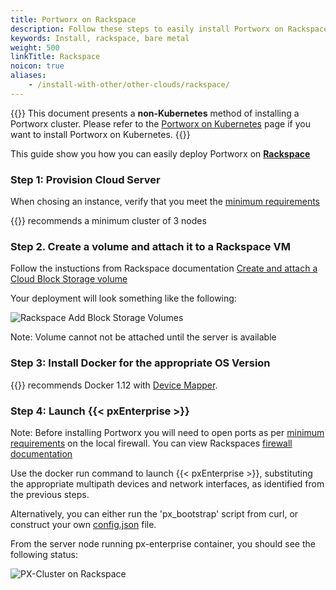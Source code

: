 ```yaml
---
title: Portworx on Rackspace
description: Follow these steps to easily install Portworx on Rackspace.  Try it today!
keywords: Install, rackspace, bare metal
weight: 500
linkTitle: Rackspace
noicon: true
aliases:
    - /install-with-other/other-clouds/rackspace/
---
```

{{<info>}}
This document presents a **non-Kubernetes** method of installing a Portworx cluster. Please refer to the [Portworx on Kubernetes](/operations/operate-kubernetes/) page if you want to install Portworx on Kubernetes.
{{</info>}}

This guide show you how you can easily deploy Portworx on [**Rackspace**](https://www.rackspace.com/login)


### Step 1: Provision Cloud Server
When chosing an instance, verify that you meet the [minimum requirements](/install-portworx/prerequisites/#installation-prerequisites)

<!--Detailed Rackspace steps to build a [cloud server](https://support.rackspace.com/how-to/create-a-cloud-server/)-->
{{<companyName>}} recommends a minimum cluster of 3 nodes



### Step 2. Create a volume and attach it to a Rackspace VM
Follow the instuctions from Rackspace documentation [Create and attach a Cloud Block Storage volume](https://support.rackspace.com/how-to/create-and-attach-a-cloud-block-storage-volume/)

Your deployment will look something like the following:

![Rackspace Add Block Storage Volumes](/img/rackspace-add-disk.png "Add Block Storage")


Note: Volume cannot not be attached until the server is available


### Step 3: Install Docker for the appropriate OS Version
{{<companyName>}} recommends Docker 1.12 with [Device Mapper](https://docs.docker.com/engine/userguide/storagedriver/device-mapper-driver/#/configure-docker-with-devicemapper).

### Step 4: Launch {{< pxEnterprise >}}
Note: Before installing Portworx you will need to open ports as per [minimum requirements](/install-portworx/prerequisites/#installation-prerequisites) on the local firewall.  You can view Rackspaces [firewall documentation](https://support.rackspace.com/how-to/open-ports-in-the-linux-firewall-to-access-pop-and-imap-mail-servers/)

<!--
I can't figure out the target for this link... Also, launching {{< pxEnterprise >}} seem to be documented in the next paragraph

[Follow the instructions to launch {{< pxEnterprise >}}](/#install-with-a-container-orchestrator)
-->

Use the docker run command to launch {{< pxEnterprise >}}, substituting the appropriate multipath devices and network interfaces, as identified from the previous steps.

Alternatively, you can either run the 'px_bootstrap' script from curl, or construct your own [config.json](/shared/install-with-other-docker-config-json) file.

From the server node running px-enterprise container, you should see the following status:

![PX-Cluster on Rackspace](/img/rackspace-pxctl-status.png "PX-Cluster on Azure")

